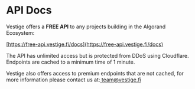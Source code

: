 # API Docs

Vestige offers a **FREE API** to any projects building in the Algorand Ecosystem:

[https://free-api.vestige.fi/docs](https://free-api.vestige.fi/docs)

The API has unlimited access but is protected from DDoS using Cloudflare. Endpoints are cached to a minimum time of 1 minute.

Vestige also offers access to premium endpoints that are not cached, for more information please contact us at:[ team@vestige.fi](mailto:team@vestige.fi)
